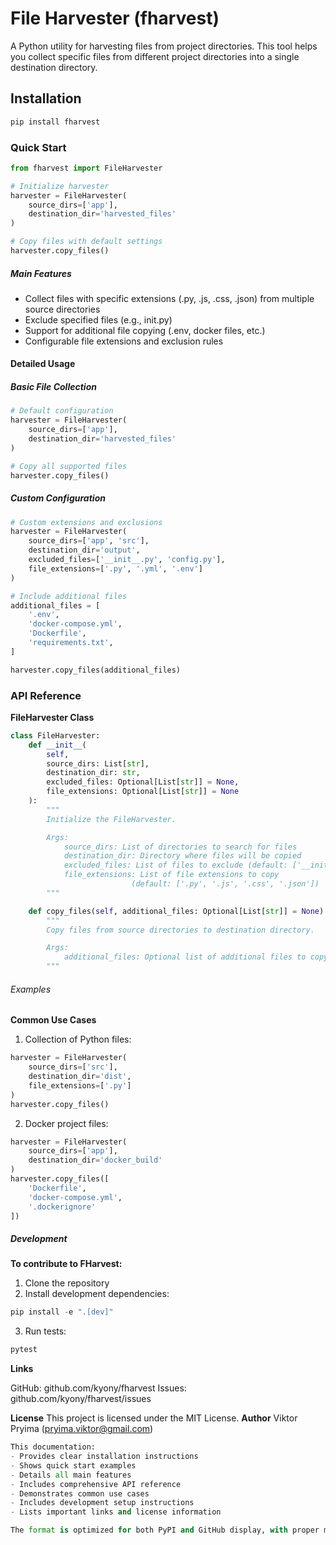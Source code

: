 # File Harvester (fharvest)

A Python utility for harvesting files from project directories. This tool helps you collect specific files from different project directories into a single destination directory.

## Installation

```bash
pip install fharvest
```
### Quick Start

```python
from fharvest import FileHarvester

# Initialize harvester
harvester = FileHarvester(
    source_dirs=['app'],
    destination_dir='harvested_files'
)

# Copy files with default settings
harvester.copy_files()
```

##### Main Features

* Collect files with specific extensions (.py, .js, .css, .json) from multiple source directories
* Exclude specified files (e.g., init.py)
* Support for additional file copying (.env, docker files, etc.)
* Configurable file extensions and exclusion rules

#### Detailed Usage

##### Basic File Collection

```python
# Default configuration
harvester = FileHarvester(
    source_dirs=['app'],
    destination_dir='harvested_files'
)

# Copy all supported files
harvester.copy_files()
```

##### Custom Configuration

```python
# Custom extensions and exclusions
harvester = FileHarvester(
    source_dirs=['app', 'src'],
    destination_dir='output',
    excluded_files=['__init__.py', 'config.py'],
    file_extensions=['.py', '.yml', '.env']
)

# Include additional files
additional_files = [
    '.env',
    'docker-compose.yml',
    'Dockerfile',
    'requirements.txt',
]

harvester.copy_files(additional_files)
```
### API Reference

**FileHarvester Class**

```python
class FileHarvester:
    def __init__(
        self, 
        source_dirs: List[str], 
        destination_dir: str,
        excluded_files: Optional[List[str]] = None,
        file_extensions: Optional[List[str]] = None
    ):
        """
        Initialize the FileHarvester.

        Args:
            source_dirs: List of directories to search for files
            destination_dir: Directory where files will be copied
            excluded_files: List of files to exclude (default: ['__init__.py'])
            file_extensions: List of file extensions to copy 
                           (default: ['.py', '.js', '.css', '.json'])
        """

    def copy_files(self, additional_files: Optional[List[str]] = None) -> None:
        """
        Copy files from source directories to destination directory.

        Args:
            additional_files: Optional list of additional files to copy
        """
```

###### Examples
**Common Use Cases**

1. Collection of Python files:

```python
harvester = FileHarvester(
    source_dirs=['src'],
    destination_dir='dist',
    file_extensions=['.py']
)
harvester.copy_files()
```

2. Docker project files:

```python
harvester = FileHarvester(
    source_dirs=['app'],
    destination_dir='docker_build'
)
harvester.copy_files([
    'Dockerfile',
    'docker-compose.yml',
    '.dockerignore'
])
```

##### Development

**To contribute to FHarvest:**

1. Clone the repository
2. Install development dependencies:
```python
pip install -e ".[dev]"
```
3. Run tests:
```python
pytest
```
**Links**

GitHub: github.com/kyony/fharvest
Issues: github.com/kyony/fharvest/issues

**License**
This project is licensed under the MIT License.
**Author**
Viktor Pryima (pryima.viktor@gmail.com)

```python
This documentation:
- Provides clear installation instructions
- Shows quick start examples
- Details all main features
- Includes comprehensive API reference
- Demonstrates common use cases
- Includes development setup instructions
- Lists important links and license information

The format is optimized for both PyPI and GitHub display, with proper markdown formatting and code highlighting.
```